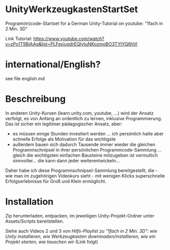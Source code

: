 # UnityWerkzeugkastenStartSet
Program(m)code-Startset for a German Unity-Tutorial on youtube: "1fach in 2 Min. 3D"

Link Tutorial: https://www.youtube.com/watch?v=zPo1T9BiAAg&list=PLFexiugdrEQlytuNKozmoBO3TYIYQ6hVl

# international/English?
see file english.md

# Beschreibung
In anderen Unity-Kursen (learn.unity.com, youtube, ...) wird der Ansatz verfolgt, es von Anfang an ordentlich zu lernen, inklusive Programmierung.
Das ist sicher ein legitimer pädagogischer Ansatz, aber: 
 - es müssen einige Stunden investiert werden ... ich persönlich halte aber schnelle Erfolge als Motivation für das wichtigste
 - außerdem bauen sich dadurch Tausende immer wieder die gleichen Programmschnipsel in ihrer persönlichen Programmcode-Sammlung ... gleich die wichtigsten einfachen Bausteine mitzugeben ist vermutlich sinnvoller... die kann dann jeder weiterentwickeln...

Daher habe ich diese Programmschnipsel-Sammlung bereitgestellt, die - wie man im zugehörigen Videokurs sieht - mit wenigen Klicks superschnelle Erfolgserlebnisse für Groß und Klein ermöglicht.

# Installation
Zip herunterladen, entpacken, im jeweiligen Unity-Projekt-Ordner unter Assets/Scripts bereitstellen.

Siehe auch Videos 2 und 3 von _Hilfs-Playlist zu "1fach in 2 Min. 3D": wie Unity installieren, wie Werkzeugkasten downloaden/installieren, wie ein Projekt starten, wie tauschen wir_ (Link folgt)

